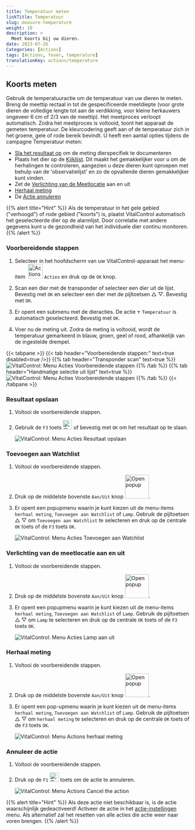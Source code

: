 ```yaml
---
title: Temperatuur meten
linkTitle: Temperatuur
slug: measure-temperature
weight: 10
description: >
  Meet koorts bij uw dieren.
date: 2023-07-26
Categories: [Actions]
tags: [Actions, fever, temperature]
translationKey: actions/temperature
---
```


## Koorts meten

Gebruik de temperatuuractie om de temperatuur van uw dieren te meten. Breng de meettip rectaal in tot de gespecificeerde meetdiepte (voor grote dieren de volledige lengte tot aan de verdikking, voor kleine herkauwers ongeveer 6 cm of 2/3 van de meettip). Het meetproces verloopt automatisch. Zodra het meetproces is voltooid, toont het apparaat de gemeten temperatuur. De kleurcodering geeft aan of de temperatuur zich in het groene, gele of rode bereik bevindt. U heeft een aantal opties tijdens de campagne Temperatuur meten:

- [Sla het resultaat op](#save-result) om de meting dierspecifiek te documenteren
- Plaats het dier op de [Kijklijst](#toevoegen-aan-watchlist). Dit maakt het gemakkelijker voor u om de herhalingen te controleren, aangezien u deze dieren kunt oproepen met behulp van de 'observatielijst' en zo de opvallende dieren gemakkelijker kunt vinden.
- Zet de [Verlichting van de Meetlocatie](#lighting-of-the-measurement-location-on-and-off) aan en uit
- [Herhaal meting](#herhaal-meting)
- De [Actie annuleren](#cancel-the-action)

{{% alert title="Hint" %}}
Als de temperatuur in het gele gebied ("verhoogd") of rode gebied ("koorts") is, plaatst VitalControl automatisch het geselecteerde dier op de alarmlijst. Door correlatie met andere gegevens kunt u de gezondheid van het individuele dier continu monitoren.
{{% /alert %}}

### Voorbereidende stappen

1. Selecteer in het hoofdscherm van uw VitalControl-apparaat het menu-item &nbsp;<img src="/icons/actions.svg" width="40" align="bottom" alt="Actions" /> `Acties` en druk op de `OK` knop.

2. Scan een dier met de transponder of selecteer een dier uit de lijst. Bevestig met `OK` en selecteer een dier met de pijltoetsen △ ▽. Bevestig met `OK`.

3. Er opent een submenu met de dieracties. De actie <img src="/icons/actions/temperature.svg" width="10" align="bottom" alt="Temperature" /> `Temperatuur` is automatisch geselecteerd. Bevestig met `OK`.

4. Voer nu de meting uit. Zodra de meting is voltooid, wordt de temperatuur gemarkeerd in blauw, groen, geel of rood, afhankelijk van de ingestelde drempel.

{{< tabpane >}}
{{< tab header="Voorbereidende stappen:" text=true disabled=true />}}
{{% tab header="Transponder scan" text=true %}}
 ![VitalControl: Menu Acties Voorbereidende stappen](../images/firststeps-scan.png "Voorbereidende stappen")
{{% /tab %}}
{{% tab header="Handmatige selectie uit lijst" text=true %}}
 ![VitalControl: Menu Acties Voorbereidende stappen](../images/firststeps.png "Voorbereidende stappen")
{{% /tab %}}
{{< /tabpane >}}

### Resultaat opslaan

1. Voltooi de voorbereidende stappen.

2. Gebruik de `F3` toets <img src="/icons/footer/save.svg" width="25" align="bottom" alt="Opslaan" /> of bevestig met `OK` om het resultaat op te slaan.

    ![VitalControl: Menu Acties Resultaat opslaan](../images/saveresults.png "Resultaat opslaan")

### Toevoegen aan Watchlist

1. Voltooi de voorbereidende stappen.

2. Druk op de middelste bovenste `Aan/Uit` knop <img src="/icons/footer/repeat_add_to_watch.svg" width="65" align="bottom" alt="Open popup" />.

3. Er opent een popupmenu waarin je kunt kiezen uit de menu-items `herhaal meting`, `Toevoegen aan Watchlist` of `Lamp`. Gebruik de pijltoetsen △ ▽ om `Toevoegen aan Watchlist` te selecteren en druk op de centrale `OK` toets of de `F3` toets `OK`.

    ![VitalControl: Menu Acties Toevoegen aan Watchlist](../images/watchlist.png "Toevoegen aan Watchlist")

### Verlichting van de meetlocatie aan en uit

1. Voltooi de voorbereidende stappen.

2. Druk op de middelste bovenste `Aan/Uit` knop <img src="/icons/footer/repeat_add_to_watch.svg" width="65" align="bottom" alt="Open popup" />.

3. Er opent een popupmenu waarin je kunt kiezen uit de menu-items `herhaal meting`, `Toevoegen aan Watchlist` of `Lamp`. Gebruik de pijltoetsen △ ▽ om `Lamp` te selecteren en druk op de centrale `OK` toets of de `F3` toets `OK`.

    ![VitalControl: Menu Acties Lamp aan uit](../images/light.png "Lamp aan uit")

### Herhaal meting

1. Voltooi de voorbereidende stappen.

2. Druk op de middelste bovenste `Aan/Uit` knop <img src="/icons/footer/repeat_add_to_watch.svg" width="65" align="bottom" alt="Open popup" />.

3. Er opent een pop-upmenu waarin je kunt kiezen uit de menu-items `herhaal meting`, `Toevoegen aan Watchlist` of `Lamp`. Gebruik de pijltoetsen △ ▽ om `herhaal meting` te selecteren en druk op de centrale `OK` toets of de `F3` toets `OK`.

    ![VitalControl: Menu Actions herhaal meting](../images/repeat.png "herhaal meting")

### Annuleer de actie

1. Voltooi de voorbereidende stappen.

2. Druk op de `F1` <img src="/icons/footer/cancel.svg" width="25" align="bottom" alt="Cancel" /> toets om de actie te annuleren.

    ![VitalControl: Menu Actions Cancel the action](../images/saveresults.png "Annuleer de actie")

{{% alert title="Hint" %}}
Als deze actie niet beschikbaar is, is de actie waarschijnlijk gedeactiveerd! Activeer de actie in het [actie-instellingen](/nl/docs/acties/settings/#menuonderdelen) menu. Als alternatief zal het resetten van alle acties die actie weer naar voren brengen.
{{% /alert %}}
